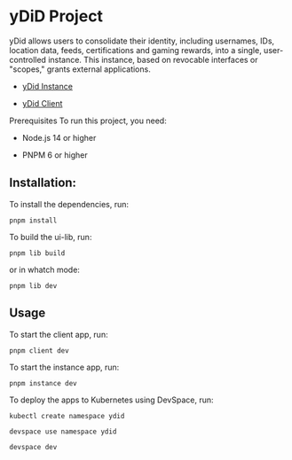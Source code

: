 # yDiD Project

yDid allows users to consolidate their identity, including usernames, IDs, location data, feeds, certifications and gaming rewards, into a single, user-controlled instance. This instance, based on revocable interfaces or "scopes," grants external applications.

- [yDid Instance](http://137.184.147.114:5700)

- [yDid Client](http://137.184.147.114:5701)

Prerequisites
To run this project, you need:

- Node.js 14 or higher

- PNPM 6 or higher

<!-- * Docker Desktop (or any other Kubernetes cluster such as Minikube, Kind, etc.)

* DevSpace CLI installed -->

## Installation:

To install the dependencies, run:

`pnpm install`

To build the ui-lib, run:

`pnpm lib build`

or in whatch mode:

`pnpm lib dev`

## Usage

To start the client app, run:

`pnpm client dev`

To start the instance app, run:

`pnpm instance dev`

To deploy the apps to Kubernetes using DevSpace, run:

`kubectl create namespace ydid`

`devspace use namespace ydid`

`devspace dev`
